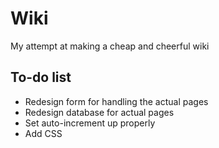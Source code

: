# Wiki
My attempt at making a cheap and cheerful wiki

## To-do list
- Redesign form for handling the actual pages
- Redesign database for actual pages
- Set auto-increment up properly
- Add CSS